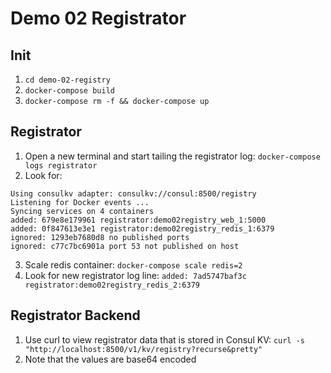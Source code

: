 Demo 02 Registrator
===================

Init
----

1. `cd demo-02-registry`
2. `docker-compose build`
3. `docker-compose rm -f && docker-compose up`

Registrator
-----------

1. Open a new terminal and start tailing the registrator log: `docker-compose logs registrator`
2. Look for:
  ```
Using consulkv adapter: consulkv://consul:8500/registry
Listening for Docker events ...
Syncing services on 4 containers
added: 679e8e179961 registrator:demo02registry_web_1:5000
added: 0f847613e3e1 registrator:demo02registry_redis_1:6379
ignored: 1293eb7680d8 no published ports
ignored: c77c7bc6901a port 53 not published on host
  ```
3. Scale redis container: `docker-compose scale redis=2`
4. Look for new registrator log line:
  `added: 7ad5747baf3c registrator:demo02registry_redis_2:6379`

Registrator Backend
-------------------

1. Use curl to view registrator data that is stored in Consul KV: `curl -s "http://localhost:8500/v1/kv/registry?recurse&pretty"`
2. Note that the values are base64 encoded
